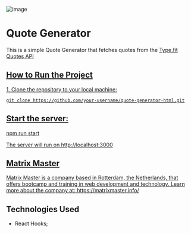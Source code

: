 ![image](https://github.com/francielleabreu/quote-generator/assets/106924001/4ad96a69-e59a-41a7-8e96-ee8014a6d218)
<!DOCTYPE html>
<html>
<head>
    <meta charset="UTF-8">
</head>
<body>
    <h1>Quote Generator</h1>
    <p>This is a simple Quote Generator that fetches quotes from the <a href="https://type.fit/api/quotes" target="_blank">Type.fit Quotes API</p>
    <h2>How to Run the Project</h2>
    <p>1. Clone the repository to your local machine:</p>
    <code>git clone https://github.com/your-username/quote-generator-html.git</code>
    <h2>Start the server:</h2>
    <p>npm run start</p>
    <p>The server will run on http://localhost:3000</p>
    <h2>Matrix Master</h2>
    <p>Matrix Master is a company based in Rotterdam, the Netherlands, that offers bootcamp and training in web development and technology. Learn more about the company at: <a href="https://matrixmaster.info/">https://matrixmaster.info/</a></p>
    <h2>Technologies Used</h2>
    <ul>
        <li>React Hooks;</li>
    </ul>
</body>
</html>
